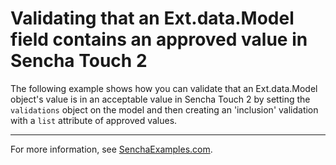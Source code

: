 # Validating that an Ext.data.Model field contains an approved value in Sencha Touch 2 #

The following example shows how you can validate that an Ext.data.Model object's value is in an acceptable value in Sencha Touch 2 by setting the `validations` object on the model and then creating an 'inclusion' validation with a `list` attribute of approved values.

---

For more information, see [SenchaExamples.com](http://senchaexamples.com/2012/03/23/validating-that-an-ext-data-model-field-contains-an-approved-value-in-sencha-touch-2/).
